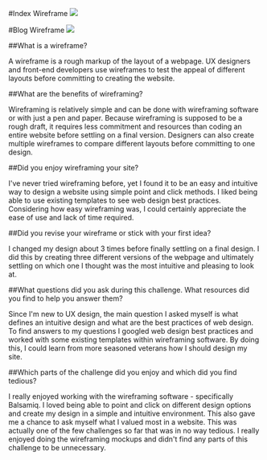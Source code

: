#Index Wireframe
<img src="~/imgs/wireframe-index.jpg">

#Blog Wireframe
<img src="~/imgs/wireframe-blog-index.jpg">

##What is a wireframe?

A wireframe is a rough markup of the layout of a webpage.  UX designers and front-end developers use wireframes to test the appeal of different layouts before committing to creating the website.

##What are the benefits of wireframing?

Wireframing is relatively simple and can be done with wireframing software or with just a pen and paper.  Because wireframing is supposed to be a rough draft, it requires less commitment and resources than coding an entire website before settling on a final version.  Designers can also create multiple wireframes to compare different layouts before committing to one design.

##Did you enjoy wireframing your site?

I've never tried wireframing before, yet I found it to be an easy and intuitive way to design a website using simple point and click methods.  I liked being able to use existing templates to see web design best practices.  Considering how easy wireframing was, I could certainly appreciate the ease of use and lack of time required.

##Did you revise your wireframe or stick with your first idea?

I changed my design about 3 times before finally settling on a final design.  I did this by creating three different versions of the webpage and ultimately settling on which one I thought was the most intuitive and pleasing to look at.

##What questions did you ask during this challenge.  What resources did you find to help you answer them?

Since I'm new to UX design, the main question I asked myself is what defines an intuitive design and what are the best practices of web design.  To find answers to my questions I googled web design best practices and worked with some existing templates within wireframing software.  By doing this, I could learn from more seasoned veterans how I should design my site.

##Which parts of the challenge did you enjoy and which did you find tedious?

I really enjoyed working with the wireframing software - specifically Balsamiq. I loved being able to point and click on different design options and create my design in a simple and intuitive environment.  This also gave me a chance to ask myself what I valued most in a website.  This was actually one of the few challenges so far that was in no way tedious.  I really enjoyed doing the wireframing mockups and didn't find any parts of this challenge to be unnecessary.